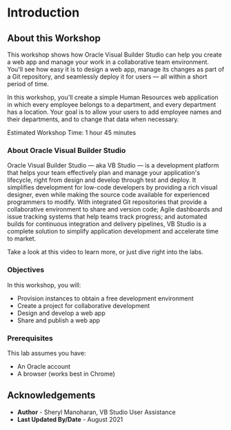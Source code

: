 # Introduction

## About this Workshop

This workshop shows how Oracle Visual Builder Studio can help you create a web app and manage your work in a collaborative team environment. You'll see how easy it is to design a web app, manage its changes as part of a Git repository, and seamlessly deploy it for  users — all within a short period of time.

In this workshop, you'll create a simple Human Resources web application in which every employee belongs to a department, and every department has a location. Your goal is to allow your users to add employee names and their departments, and to change that data when necessary.

Estimated Workshop Time: 1 hour 45 minutes

### About Oracle Visual Builder Studio

Oracle Visual Builder Studio — aka VB Studio — is a development platform that helps your team effectively plan and manage your application's lifecycle, right from design and develop through test and deploy. It simplifies development for low-code developers by providing a rich visual designer, even while making the source code available for experienced programmers to modify. With integrated Git repositories that provide a collaborative environment to share and version code; Agile dashboards and issue tracking systems that help teams track progress; and automated builds for continuous integration and delivery pipelines, VB Studio is a complete solution to simplify application development and accelerate time to market.

Take a look at this video to learn more, or just dive right into the labs.
  [](youtube:pMmrNIypI7c)

### Objectives

In this workshop, you will:
* Provision instances to obtain a free development environment
* Create a project for collaborative development
* Design and develop a web app
* Share and publish a web app

### Prerequisites
This lab assumes you have:
* An Oracle account
* A browser (works best in Chrome)

## Acknowledgements
* **Author** - Sheryl Manoharan, VB Studio User Assistance
* **Last Updated By/Date** - August 2021

